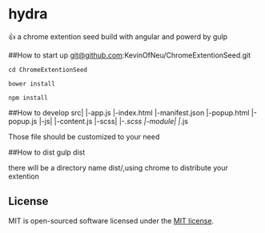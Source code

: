 hydra
============
:+1: a chrome extention seed build with angular and powerd by gulp

##How to start up
    git@github.com:KevinOfNeu/ChromeExtentionSeed.git

    cd ChromeExtentionSeed

    bower install

    npm install

##How to develop
     src|
        |-app.js
        |-index.html
        |-manifest.json
        |-popup.html
        |-popup.js
        |-js|
            |-content.js
        |-scss|
              |-*.scss
        |-module|
                |*.js

Those file should be customized to your need

##How to dist
     gulp dist

there will be a directory name dist/,using chrome to distribute your extention


License
-------

MIT is open-sourced software licensed under the [MIT license](http://opensource.org/licenses/MIT).

